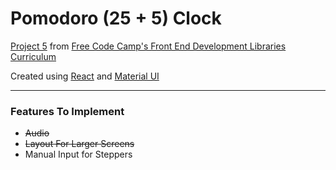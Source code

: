 # Pomodoro (25 + 5) Clock

[Project 5](https://www.freecodecamp.org/learn/front-end-development-libraries/front-end-development-libraries-projects/build-a-25--5-clock) from [Free Code Camp's Front End Development Libraries Curriculum](https://www.freecodecamp.org/learn/front-end-development-libraries)

Created using [React](https://reactjs.org/) and [Material UI](https://mui.com)

---

### Features To Implement

* ~~Audio~~
* ~~Layout For Larger Screens~~
* Manual Input for Steppers